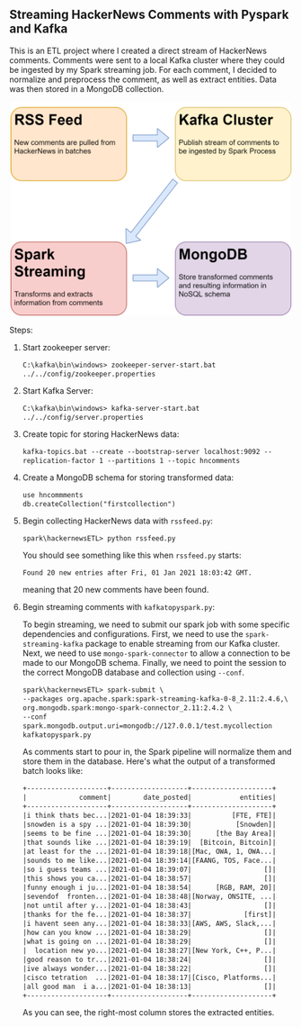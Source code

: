 ## Streaming HackerNews Comments with Pyspark and Kafka

This is an ETL project where I created a direct stream of HackerNews comments. Comments were sent to a local Kafka cluster where they could be ingested by my Spark streaming job. For each comment, I decided to normalize and preprocess the comment, as well as extract entities. Data was then stored in a MongoDB collection. 

<div style = 'text-align: center'><img src = "diagram.png" alt = "diagram" width="500"></div>


Steps:

1. Start zookeeper server:

    ```
    C:\kafka\bin\windows> zookeeper-server-start.bat ../../config/zookeeper.properties
    ```

2. Start Kafka Server:

    ```
    C:\kafka\bin\windows> kafka-server-start.bat ../../config/server.properties
    ```

3. Create topic for storing HackerNews data:

    ```
    kafka-topics.bat --create --bootstrap-server localhost:9092 --replication-factor 1 --partitions 1 --topic hncomments
    ```

4. Create a MongoDB schema for storing transformed data:

    ```
    use hncommments
    db.createCollection("firstcollection")
    ```


4. Begin collecting HackerNews data with ```rssfeed.py```:

    ```
    spark\hackernewsETL> python rssfeed.py
    ```

    You should see something like this when ```rssfeed.py``` starts:

    ```
    Found 20 new entries after Fri, 01 Jan 2021 18:03:42 GMT.
    ```

    meaning that 20 new comments have been found. 


5. Begin streaming comments with ```kafkatopyspark.py```:

    To begin streaming, we need to submit our spark job with some specific dependencies and configurations. First, we need to use the ```spark-streaming-kafka``` package to enable streaming from our Kafka cluster. Next, we need to use ```mongo-spark-connector``` to allow a connection to be made to our MongoDB schema. Finally, we need to point the session to the correct MongoDB database and collection using ```--conf```. 
    ```
    spark\hackernewsETL> spark-submit \
    --packages org.apache.spark:spark-streaming-kafka-0-8_2.11:2.4.6,\
    org.mongodb.spark:mongo-spark-connector_2.11:2.4.2 \
    --conf spark.mongodb.output.uri=mongodb://127.0.0.1/test.mycollection kafkatopyspark.py
    ```

    As comments start to pour in, the Spark pipeline will normalize them and store them in the database. Here's what the output of a transformed batch looks like:

    ```
    +--------------------+-------------------+--------------------+
    |             comment|        date_posted|            entities|
    +--------------------+-------------------+--------------------+
    |i think thats bec...|2021-01-04 18:39:33|          [FTE, FTE]|
    |snowden is a spy ...|2021-01-04 18:39:30|           [Snowden]|
    |seems to be fine ...|2021-01-04 18:39:30|      [the Bay Area]|
    |that sounds like ...|2021-01-04 18:39:19|  [Bitcoin, Bitcoin]|
    |at least for the ...|2021-01-04 18:39:18|[Mac, OWA, 1, OWA...|
    |sounds to me like...|2021-01-04 18:39:14|[FAANG, TOS, Face...|
    |so i guess teams ...|2021-01-04 18:39:07|                  []|
    |this shows you ca...|2021-01-04 18:38:57|                  []|
    |funny enough i ju...|2021-01-04 18:38:54|      [RGB, RAM, 20]|
    |sevendof  fronten...|2021-01-04 18:38:48|[Norway, ONSITE, ...|
    |not until after y...|2021-01-04 18:38:43|                  []|
    |thanks for the fe...|2021-01-04 18:38:37|             [first]|
    |i havent seen any...|2021-01-04 18:38:33|[AWS, AWS, Slack,...|
    |how can you know ...|2021-01-04 18:38:29|                  []|
    |what is going on ...|2021-01-04 18:38:29|                  []|
    |  location new yo...|2021-01-04 18:38:27|[New York, C++, P...|
    |good reason to tr...|2021-01-04 18:38:24|                  []|
    |ive always wonder...|2021-01-04 18:38:22|                  []|
    |cisco tetration  ...|2021-01-04 18:38:17|[Cisco, Platforms...|
    |all good man  i a...|2021-01-04 18:38:13|                  []|
    +--------------------+-------------------+--------------------+
    ```

    As you can see, the right-most column stores the extracted entities. 
